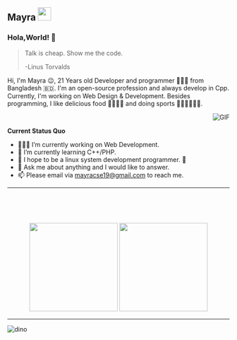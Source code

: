 ## Mayra <img src="https://gitee.com/skykeyjoker/PicCloud/raw/master/img/Mario_Hello_Big.gif" width="30px">

### Hola,World! 👋

> Talk is cheap. Show me the code.
>
> -Linus Torvalds

Hi, I'm Mayra 😉, 21 Years old Developer and programmer 👨🏻‍💻 from Bangladesh 🇧🇩. I'm an open-source profession and always develop in Cpp. Currently, I'm working on Web Design & Development. Besides programming, I like delicious food 🥗🥩🌮🍣 and doing sports 🏃⛹️‍♂️🏋🏼‍♂️.
<br>

​	<img align="right" alt="GIF" src="https://media.giphy.com/media/iIqmM5tTjmpOB9mpbn/giphy.gif" />

**Current Status Quo**

* 👨🏻‍💻 I’m currently working on Web Development.
* 🌱 I’m currently learning C++/PHP.
* 🤔  I hope to be a linux system development programmer. 🐧
* 💬 Ask me about anything and I would like to answer.
* 📫 Please email via mayracse19@gmail.com to reach me.



----

<br>
<br>
<br>



<p align="center">
<img height="200" src="https://github-readme-stats.vercel.app/api?username=H-K-R&count_private=true&show_icons=true&theme=dracula&include_all_commits=true"/>
<img height="200" src="https://github-readme-stats.vercel.app/api/top-langs/?username=H-K-R&theme=dracula&hide=html,jupyter+notebook&count_private=true&show_icons=true"/>
</p>
  
----------------






![dino](https://gitee.com/skykeyjoker/PicCloud/raw/master/img/dino.gif)



